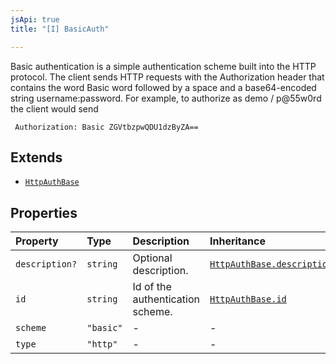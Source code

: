 ```yaml
---
jsApi: true
title: "[I] BasicAuth"

---
```

Basic authentication is a simple authentication scheme built into the HTTP protocol.
The client sends HTTP requests with the Authorization header that contains the word Basic word followed by a space and a base64-encoded string username:password.
For example, to authorize as demo / p@55w0rd the client would send
```
 Authorization: Basic ZGVtbzpwQDU1dzByZA==
```

## Extends

- [`HttpAuthBase`](HttpAuthBase.md)

## Properties

| Property | Type | Description | Inheritance |
| :------ | :------ | :------ | :------ |
| `description?` | `string` | Optional description. | [`HttpAuthBase.description`](HttpAuthBase.md) |
| `id` | `string` | Id of the authentication scheme. | [`HttpAuthBase.id`](HttpAuthBase.md) |
| `scheme` | `"basic"` | - | - |
| `type` | `"http"` | - | - |

